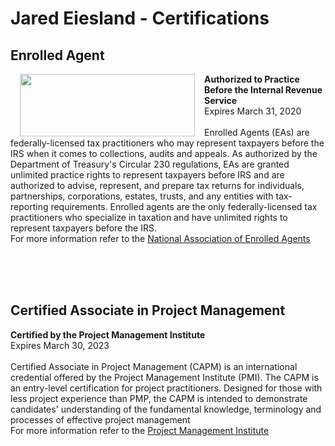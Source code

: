 # Jared Eiesland - Certifications
<html>
  <Body>
      <h2>Enrolled Agent</h2>
    <p><img style="padding: 0 15px; float: left;" src ="https://i.imgur.com/gZwoV5C.png" width="280" height="100"/></p>
 <p><strong>Authorized to Practice Before the Internal Revenue Service</strong><br />Expires March 31, 2020<br /> 
 <br />Enrolled Agents (EAs) are federally-licensed tax practitioners who may represent taxpayers before the IRS when it comes to  collections, audits and appeals. As authorized by the Department of Treasury's Circular 230 regulations, EAs are granted unlimited practice rights to represent taxpayers before IRS and are authorized to advise, represent, and prepare tax returns for individuals, partnerships, corporations, estates, trusts, and any entities with tax-reporting requirements. Enrolled agents are the only federally-licensed tax practitioners who specialize in taxation and have unlimited rights to represent taxpayers before the IRS.
 <br /> For more information refer to the 
 <a href="https://www.naea.org/educating-america/what-enrolled-agent">National Association of Enrolled Agents</a>
 </p>
      
<br />
<br />
<br />

<h2>Certified Associate in Project Management</h2>
 <p><strong>Certified by the Project Management Institute</strong><br />Expires March 30, 2023<br /> 
 <br />Certified Associate in Project Management (CAPM) is an international credential offered by the Project Management Institute (PMI). The CAPM is an entry-level certification for project practitioners. Designed for those with less project experience than PMP, the CAPM is intended to demonstrate candidates' understanding of the fundamental knowledge, terminology and processes of effective project management
<br /> For more information refer to the 
 <a href="https://www.pmi.org/certifications/types/certified-associate-capm">Project Management Institute</a>
 </p>






</body>
</html>
